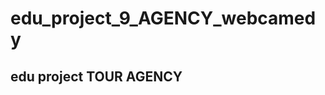 # edu_project_9_AGENCY_webcamedy

edu project TOUR AGENCY
------------------------------------------------
